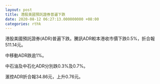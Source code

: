 ```yaml
---
layout: post
title: 港股美國預託證券普遍下跌
date: 2020-08-12 06:27:13.000000000 +08:00
categories: rthk
---
```


港股美國預託證券(ADR)普遍下跌。騰訊ADR較本港收市價下跌0.5%，折合報511.14元。

中移動ADR跌逾1%。

中石油及中石化ADR分別跌0.3%及0.7%。

滙控ADR折合報34.86元，上升0.76元。
